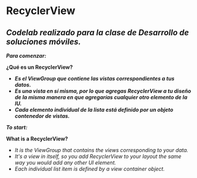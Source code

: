# RecyclerView

## _Codelab realizado para la clase de Desarrollo de soluciones móviles._

**_Para comenzar:_**

**¿Qué es un RecyclerView?**

- **_Es el ViewGroup que contiene las vistas correspondientes a tus datos._**
- **_Es una vista en sí misma, por lo que agregas RecyclerView a tu diseño de la misma manera en que agregarías cualquier otro elemento de la IU._**
- **_Cada elemento individual de la lista está definido por un objeto contenedor de vistas._**

**_To start:_**

**What is a RecyclerView?**

- _It is the ViewGroup that contains the views corresponding to your data._
- _It's a view in itself, so you add RecyclerView to your layout the same way you would add any other UI element._
- _Each individual list item is defined by a view container object._
